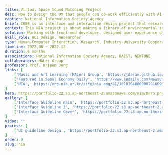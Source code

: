 ```yaml
---
title: Virtual Space Sound Matching Project
desc: How to design the UX that people can co-work efficiently with AI?
caption: National Information Society Agency
brief: CUBE is an interface and interaction design project that researched what kind of interaction people can do in the moving medium - mobility(cars) - when the fourth stage of autonomous driving is commercialized in the future.
context: This NIA project is about making a library of environmental sound data for virtual space. In our Music and Art Learning Lab, we used AI that predict the label to help the workers and increase the efficiency.
solution: Working with front-end developer, designed user experience of label studio by modifying details of the interface and produced 12-page Interface Guideline for workers.
skill_role: HCI Design, Researcher
type: Human-Computer Interaction, Research, Industry-University Cooperation
timeline: 2022.06 ~ 2022.12
duration: 6 months
associations: National Information Society Agency, KAIST, NEWTUNE
collaborators: MALer Group
professor: Prof. Dasaem Jung
links: [
    ['Music and Art Learning (MALer) Group', 'https://jdasam.github.io/maler/'], 
    ['Featured in Seoul Economy Daily', 'https://www.sedaily.com/NewsView/26CBLGUM7N'],
    ['NIA', 'https://eng.nia.or.kr/site/nia_eng/01/10101040000002016093002.jsp#active']
]
hero: https://portfolio-22.s3.ap-northeast-2.amazonaws.com/nia/hero.png
gallery: [
    ['Interface Guideline main', 'https://portfolio-22.s3.ap-northeast-2.amazonaws.com/nia/g1.jpg'],
    ['Interface Guideline 2', 'https://portfolio-22.s3.ap-northeast-2.amazonaws.com/nia/g2.jpg'],
    ['Interface Guideline Cover', 'https://portfolio-22.s3.ap-northeast-2.amazonaws.com/nia/g3.jpg'],
]
video: ""                     
process: [
    ['UI guideline design', 'https://portfolio-22.s3.ap-northeast-2.amazonaws.com/nia/g3.jpg']
]
order: 9
slug: nia
---
```

